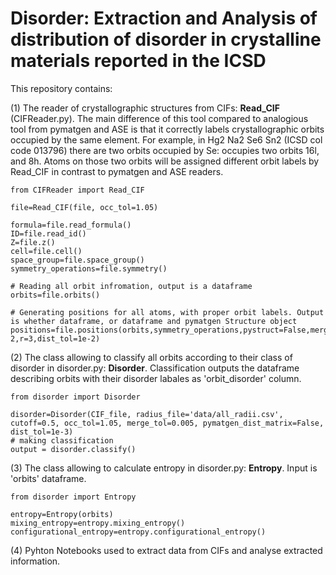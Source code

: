 # Disorder: Extraction and Analysis of distribution of disorder in crystalline materials reported in the ICSD

This repository contains:

(1) The reader of crystallographic structures from CIFs: **Read_CIF** (CIFReader.py). The main difference of this tool compared to analogious tool from pymatgen and ASE is that it correctly labels crystallographic orbits occupied by the same element. For example, in Hg2 Na2 Se6 Sn2 (ICSD col code 013796) there are two orbits occupied by Se: occupies two orbits 16l, and 8h. Atoms on those two orbits will be assigned different orbit labels by Read_CIF in contrast to pymatgen and ASE readers. 

```
from CIFReader import Read_CIF

file=Read_CIF(file, occ_tol=1.05)

formula=file.read_formula()
ID=file.read_id()
Z=file.z()
cell=file.cell()
space_group=file.space_group()
symmetry_operations=file.symmetry()

# Reading all orbit infromation, output is a dataframe
orbits=file.orbits()

# Generating positions for all atoms, with proper orbit labels. Output is whether dataframe, or dataframe and pymatgen Structure object
positions=file.positions(orbits,symmetry_operations,pystruct=False,merge_sites=False,merge_tol=1e-2,r=3,dist_tol=1e-2)

```

(2) The class allowing to classify all orbits according to their class of disorder in disorder.py: **Disorder**. Classification outputs the dataframe describing orbits with their disorder labales as 'orbit_disorder' column.

```
from disorder import Disorder

disorder=Disorder(CIF_file, radius_file='data/all_radii.csv', cutoff=0.5, occ_tol=1.05, merge_tol=0.005, pymatgen_dist_matrix=False, dist_tol=1e-3)
# making classification
output = disorder.classify()
```
(3) The class allowing to calculate entropy in disorder.py: **Entropy**. Input is 'orbits' dataframe.
```
from disorder import Entropy

entropy=Entropy(orbits)
mixing_entropy=entropy.mixing_entropy()
configurational_entropy=entropy.configurational_entropy()
```
(4) Pyhton Notebooks used to extract data from CIFs and analyse extracted information.

